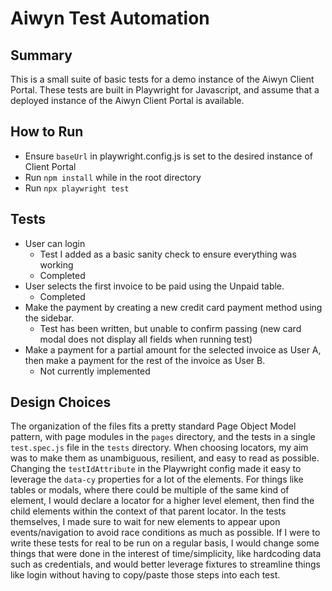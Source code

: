# Aiwyn Test Automation

## Summary

This is a small suite of basic tests for a demo instance of the Aiwyn Client Portal. These tests are built in Playwright for Javascript, and assume that a deployed instance of the Aiwyn Client Portal is available.

## How to Run

- Ensure ```baseUrl``` in playwright.config.js is set to the desired instance of Client Portal
- Run ```npm install``` while in the root directory
- Run ```npx playwright test```

## Tests

- User can login
  - Test I added as a basic sanity check to ensure everything was working
  - Completed
- User selects the first invoice to be paid using the Unpaid table.
  - Completed
- Make the payment by creating a new credit card payment method using the sidebar.
  - Test has been written, but unable to confirm passing (new card modal does not display all fields when running test)
- Make a payment for a partial amount for the selected invoice as User A, then make a payment for the rest of the invoice as User B.
  - Not currently implemented

## Design Choices

The organization of the files fits a pretty standard Page Object Model pattern, with page modules in the ```pages``` directory, and the tests in a single ```test.spec.js``` file in the ```tests``` directory. When choosing locators, my aim was to make them as unambiguous, resilient, and easy to read as possible. Changing the ```testIdAttribute``` in the Playwright config made it easy to leverage the ```data-cy``` properties for a lot of the elements. For things like tables or modals, where there could be multiple of the same kind of element, I would declare a locator for a higher level element, then find the child elements within the context of that parent locator. In the tests themselves, I made sure to wait for new elements to appear upon events/navigation to avoid race conditions as much as possible. If I were to write these tests for real to be run on a regular basis, I would change some things that were done in the interest of time/simplicity, like hardcoding data such as credentials, and would better leverage fixtures to streamline things like login without having to copy/paste those steps into each test. 

